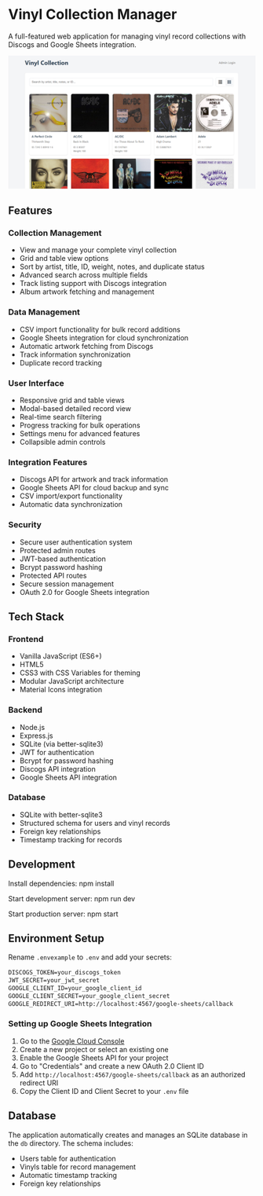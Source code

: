 # Vinyl Collection Manager

A full-featured web application for managing vinyl record collections with Discogs and Google Sheets integration.

![preview](./preview.png)

## Features

### Collection Management
- View and manage your complete vinyl collection
- Grid and table view options
- Sort by artist, title, ID, weight, notes, and duplicate status
- Advanced search across multiple fields
- Track listing support with Discogs integration
- Album artwork fetching and management

### Data Management
- CSV import functionality for bulk record additions
- Google Sheets integration for cloud synchronization
- Automatic artwork fetching from Discogs
- Track information synchronization
- Duplicate record tracking

### User Interface
- Responsive grid and table views
- Modal-based detailed record view
- Real-time search filtering
- Progress tracking for bulk operations
- Settings menu for advanced features
- Collapsible admin controls

### Integration Features
- Discogs API for artwork and track information
- Google Sheets API for cloud backup and sync
- CSV import/export functionality
- Automatic data synchronization

### Security
- Secure user authentication system
- Protected admin routes
- JWT-based authentication
- Bcrypt password hashing
- Protected API routes
- Secure session management
- OAuth 2.0 for Google Sheets integration

## Tech Stack

### Frontend
- Vanilla JavaScript (ES6+)
- HTML5
- CSS3 with CSS Variables for theming
- Modular JavaScript architecture
- Material Icons integration

### Backend
- Node.js
- Express.js
- SQLite (via better-sqlite3)
- JWT for authentication
- Bcrypt for password hashing
- Discogs API integration
- Google Sheets API integration

### Database
- SQLite with better-sqlite3
- Structured schema for users and vinyl records
- Foreign key relationships
- Timestamp tracking for records

## Development

Install dependencies:
    npm install

Start development server:
    npm run dev

Start production server:
    npm start

## Environment Setup
Rename `.envexample` to `.env` and add your secrets:

    DISCOGS_TOKEN=your_discogs_token
    JWT_SECRET=your_jwt_secret
    GOOGLE_CLIENT_ID=your_google_client_id
    GOOGLE_CLIENT_SECRET=your_google_client_secret
    GOOGLE_REDIRECT_URI=http://localhost:4567/google-sheets/callback

### Setting up Google Sheets Integration

1. Go to the [Google Cloud Console](https://console.cloud.google.com)
2. Create a new project or select an existing one
3. Enable the Google Sheets API for your project
4. Go to "Credentials" and create a new OAuth 2.0 Client ID
5. Add `http://localhost:4567/google-sheets/callback` as an authorized redirect URI
6. Copy the Client ID and Client Secret to your `.env` file

## Database
The application automatically creates and manages an SQLite database in the `db` directory. The schema includes:
- Users table for authentication
- Vinyls table for record management
- Automatic timestamp tracking
- Foreign key relationships
